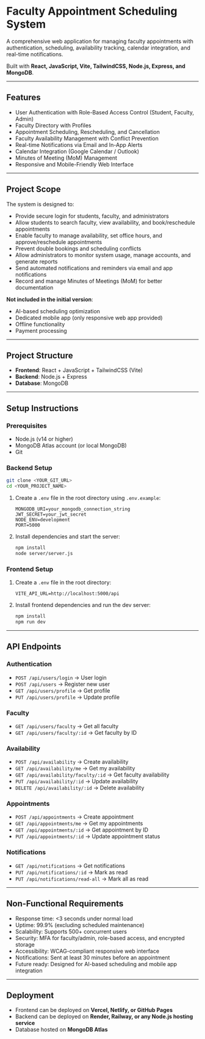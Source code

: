 # Faculty Appointment Scheduling System

A comprehensive web application for managing faculty appointments with authentication, scheduling, availability tracking, calendar integration, and real-time notifications.

Built with **React, JavaScript, Vite, TailwindCSS, Node.js, Express, and MongoDB**.

---

## Features

* User Authentication with Role-Based Access Control (Student, Faculty, Admin)
* Faculty Directory with Profiles
* Appointment Scheduling, Rescheduling, and Cancellation
* Faculty Availability Management with Conflict Prevention
* Real-time Notifications via Email and In-App Alerts
* Calendar Integration (Google Calendar / Outlook)
* Minutes of Meeting (MoM) Management
* Responsive and Mobile-Friendly Web Interface

---

## Project Scope

The system is designed to:

* Provide secure login for students, faculty, and administrators
* Allow students to search faculty, view availability, and book/reschedule appointments
* Enable faculty to manage availability, set office hours, and approve/reschedule appointments
* Prevent double bookings and scheduling conflicts
* Allow administrators to monitor system usage, manage accounts, and generate reports
* Send automated notifications and reminders via email and app notifications
* Record and manage Minutes of Meetings (MoM) for better documentation

**Not included in the initial version**:

* AI-based scheduling optimization
* Dedicated mobile app (only responsive web app provided)
* Offline functionality
* Payment processing

---

## Project Structure

* **Frontend**: React + JavaScript + TailwindCSS (Vite)
* **Backend**: Node.js + Express
* **Database**: MongoDB

---

## Setup Instructions

### Prerequisites

* Node.js (v14 or higher)
* MongoDB Atlas account (or local MongoDB)
* Git

### Backend Setup

```sh
git clone <YOUR_GIT_URL>
cd <YOUR_PROJECT_NAME>
```

1. Create a `.env` file in the root directory using `.env.example`:

   ```env
   MONGODB_URI=your_mongodb_connection_string
   JWT_SECRET=your_jwt_secret
   NODE_ENV=development
   PORT=5000
   ```

2. Install dependencies and start the server:

   ```sh
   npm install
   node server/server.js
   ```

### Frontend Setup

1. Create a `.env` file in the root directory:

   ```env
   VITE_API_URL=http://localhost:5000/api
   ```

2. Install frontend dependencies and run the dev server:

   ```sh
   npm install
   npm run dev
   ```

---

## API Endpoints

### Authentication

* `POST /api/users/login` → User login
* `POST /api/users` → Register new user
* `GET /api/users/profile` → Get profile
* `PUT /api/users/profile` → Update profile

### Faculty

* `GET /api/users/faculty` → Get all faculty
* `GET /api/users/faculty/:id` → Get faculty by ID

### Availability

* `POST /api/availability` → Create availability
* `GET /api/availability/me` → Get my availability
* `GET /api/availability/faculty/:id` → Get faculty availability
* `PUT /api/availability/:id` → Update availability
* `DELETE /api/availability/:id` → Delete availability

### Appointments

* `POST /api/appointments` → Create appointment
* `GET /api/appointments/me` → Get my appointments
* `GET /api/appointments/:id` → Get appointment by ID
* `PUT /api/appointments/:id` → Update appointment status

### Notifications

* `GET /api/notifications` → Get notifications
* `PUT /api/notifications/:id` → Mark as read
* `PUT /api/notifications/read-all` → Mark all as read

---

## Non-Functional Requirements

* Response time: <3 seconds under normal load
* Uptime: 99.9% (excluding scheduled maintenance)
* Scalability: Supports 500+ concurrent users
* Security: MFA for faculty/admin, role-based access, and encrypted storage
* Accessibility: WCAG-compliant responsive web interface
* Notifications: Sent at least 30 minutes before an appointment
* Future ready: Designed for AI-based scheduling and mobile app integration

---

## Deployment

* Frontend can be deployed on **Vercel, Netlify, or GitHub Pages**
* Backend can be deployed on **Render, Railway, or any Node.js hosting service**
* Database hosted on **MongoDB Atlas**
